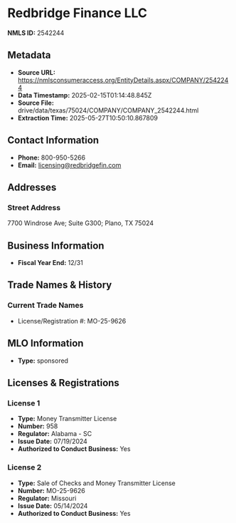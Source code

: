 # Redbridge Finance LLC

**NMLS ID:** 2542244

## Metadata
- **Source URL:** https://nmlsconsumeraccess.org/EntityDetails.aspx/COMPANY/2542244
- **Data Timestamp:** 2025-02-15T01:14:48.845Z
- **Source File:** drive/data/texas/75024/COMPANY/COMPANY_2542244.html
- **Extraction Time:** 2025-05-27T10:50:10.867809

## Contact Information
- **Phone:** 800-950-5266
- **Email:** licensing@redbridgefin.com

## Addresses
### Street Address
7700 Windrose Ave; Suite G300; Plano, TX 75024

## Business Information
- **Fiscal Year End:** 12/31

## Trade Names & History
### Current Trade Names
- License/Registration #: MO-25-9626

## MLO Information
- **Type:** sponsored

## Licenses & Registrations

### License 1
- **Type:** Money Transmitter License
- **Number:** 958
- **Regulator:** Alabama - SC
- **Issue Date:** 07/19/2024
- **Authorized to Conduct Business:** Yes

### License 2
- **Type:** Sale of Checks and Money Transmitter License
- **Number:** MO-25-9626
- **Regulator:** Missouri
- **Issue Date:** 05/14/2024
- **Authorized to Conduct Business:** Yes
